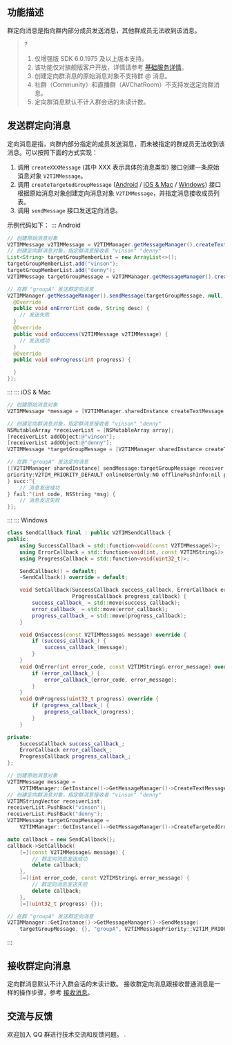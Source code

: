 ## 功能描述
群定向消息是指向群内部分成员发送消息，其他群成员无法收到该消息。

> ?
> 1. 仅增强版 SDK 6.0.1975 及以上版本支持。
> 2. 该功能仅对旗舰版客户开放，详情请参考 [基础服务详情](https://cloud.tencent.com/document/product/269/11673#.E5.9F.BA.E7.A1.80.E6.9C.8D.E5.8A.A1.E8.AF.A6.E6.83.85)。
> 3. 创建定向群消息的原始消息对象不支持群 @ 消息。
> 4. 社群（Community）和直播群（AVChatRoom）不支持发送定向群消息。
> 5. 定向群消息默认不计入群会话的未读计数。

## 发送群定向消息
定向消息是指，向群内部分指定的成员发送消息，而未被指定的群成员无法收到该消息。可以按照下面的方式实现：
1. 调用 `createXXXMessage` (其中 XXX 表示具体的消息类型) 接口创建一条原始消息对象 `V2TIMMessage`。
2. 调用 `createTargetedGroupMessage` ([Android](https://im.sdk.qcloud.com/doc/zh-cn/classcom_1_1tencent_1_1imsdk_1_1v2_1_1V2TIMMessageManager.html#a4def1515746b2840e4b82047a53b91a2) / [iOS & Mac](https://im.sdk.qcloud.com/doc/zh-cn/categoryV2TIMManager_07Message_08.html#a8bddd2f566a53362b4da5448fdd18fbc) / [Windows](https://im.sdk.qcloud.com/doc/zh-cn/classV2TIMMessageManager.html#aceeef38fd6308e91154cdd8310c6012f)) 接口根据原始消息对象创建定向消息对象 `V2TIMMessage`，并指定消息接收成员列表。
3. 调用 `sendMessage` 接口发送定向消息。

示例代码如下：
<dx-tabs>
::: Android
```java
// 创建原始消息对象
V2TIMMessage v2TIMMessage = V2TIMManager.getMessageManager().createTextMessage("这是一个群定向消息");
// 创建定向群消息对象，指定群消息接收者 "vinson" "denny"
List<String> targetGroupMemberList = new ArrayList<>();
targetGroupMemberList.add("vinson");
targetGroupMemberList.add("denny");
V2TIMMessage targetGroupMessage = V2TIMManager.getMessageManager().createTargetedGroupMessage(v2TIMMessage, targetGroupMemberList);

// 在群 "groupA" 发送群定向消息
V2TIMManager.getMessageManager().sendMessage(targetGroupMessage, null, "groupA",  V2TIMMessage.V2TIM_PRIORITY_DEFAULT, false, null, new V2TIMSendCallback<V2TIMMessage>() {
  @Override
  public void onError(int code, String desc) {
  	// 发送失败
  }
  @Override
  public void onSuccess(V2TIMMessage v2TIMMessage) {
  	// 发送成功
  }
  @Override
  public void onProgress(int progress) {

  }
});
```
:::
::: iOS & Mac
```objectivec
// 创建原始消息对象
V2TIMMessage *message = [V2TIMManager.sharedInstance createTextMessage:@"这是一个群定向消息"];

// 创建定向群消息对象，指定群消息接收者 "vinson" "denny"
NSMutableArray *receiverList = [NSMutableArray array];
[receiverList addObject:@"vinson"];
[receiverList addObject:@"denny"];
V2TIMMessage *targetGroupMessage = [V2TIMManager.sharedInstance createTargetedGroupMessage:message receiverList:receiverList];

// 在群 "groupA" 发送定向消息
[[V2TIMManager sharedInstance] sendMessage:targetGroupMessage receiver:nil groupID:@"groupA"
priority:V2TIM_PRIORITY_DEFAULT onlineUserOnly:NO offlinePushInfo:nil progress:^(uint32_t progress) {
} succ:^{
    // 消息发送成功
} fail:^(int code, NSString *msg) {
    // 消息发送失败
}];
```
:::
::: Windows
```cpp
class SendCallback final : public V2TIMSendCallback {
public:
    using SuccessCallback = std::function<void(const V2TIMMessage&)>;
    using ErrorCallback = std::function<void(int, const V2TIMString&)>;
    using ProgressCallback = std::function<void(uint32_t)>;

    SendCallback() = default;
    ~SendCallback() override = default;

    void SetCallback(SuccessCallback success_callback, ErrorCallback error_callback,
                     ProgressCallback progress_callback) {
        success_callback_ = std::move(success_callback);
        error_callback_ = std::move(error_callback);
        progress_callback_ = std::move(progress_callback);
    }

    void OnSuccess(const V2TIMMessage& message) override {
        if (success_callback_) {
            success_callback_(message);
        }
    }
    void OnError(int error_code, const V2TIMString& error_message) override {
        if (error_callback_) {
            error_callback_(error_code, error_message);
        }
    }
    void OnProgress(uint32_t progress) override {
        if (progress_callback_) {
            progress_callback_(progress);
        }
    }

private:
    SuccessCallback success_callback_;
    ErrorCallback error_callback_;
    ProgressCallback progress_callback_;
};

// 创建原始消息对象
V2TIMMessage message =
    V2TIMManager::GetInstance()->GetMessageManager()->CreateTextMessage(u8"这是一条群 @ 文本消息");
// 创建定向群消息对象，指定群消息接收者 "vinson" "denny"
V2TIMStringVector receiverList;
receiverList.PushBack("vinson");
receiverList.PushBack("denny");
V2TIMMessage targetGroupMessage =
    V2TIMManager::GetInstance()->GetMessageManager()->CreateTargetedGroupMessage(message, receiverList);

auto callback = new SendCallback{};
callback->SetCallback(
    [=](const V2TIMMessage& message) {
        // 群定向消息发送成功
        delete callback;
    },
    [=](int error_code, const V2TIMString& error_message) {
        // 群定向消息发送失败
        delete callback;
    },
    [=](uint32_t progress) {});

// 在群 "groupA" 发送群定向消息
V2TIMManager::GetInstance()->GetMessageManager()->SendMessage(
    targetGroupMessage, {}, "groupA", V2TIMMessagePriority::V2TIM_PRIORITY_NORMAL, false, {}, callback);
```
:::
</dx-tabs>

## 接收群定向消息
定向群消息默认不计入群会话的未读计数。
接收群定向消息跟接收普通消息是一样的操作步骤，参考 [接收消息](https://cloud.tencent.com/document/product/269/75318)。


## 交流与反馈
欢迎加入 QQ 群进行技术交流和反馈问题。
<img src="https://qcloudimg.tencent-cloud.cn/raw/e2050d5b5c894c7da725f8e25c5bfe82.jpg" style="zoom:20%;"/>
